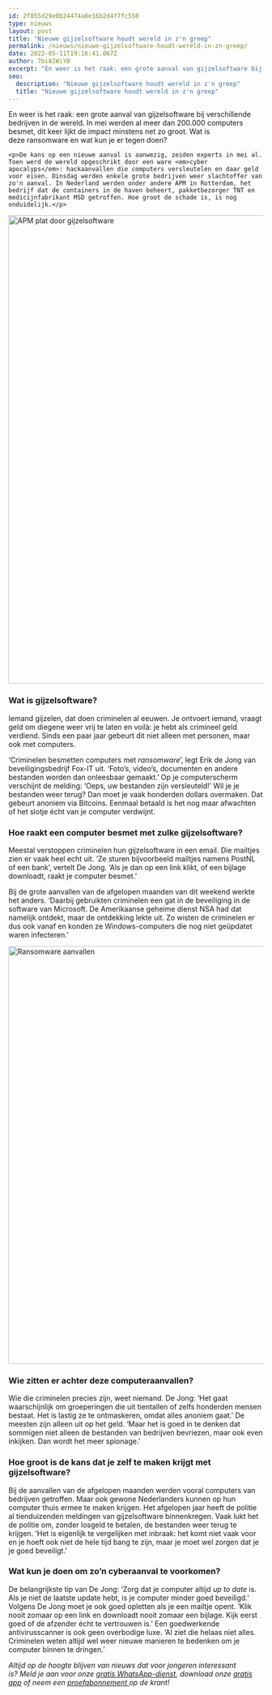 ```yaml
---
id: 2f055d29e0b24474a8e16b2d4f7fc550
type: nieuws
layout: post
title: "Nieuwe gijzelsoftware houdt wereld in z'n greep"
permalink: /nieuws/nieuwe-gijzelsoftware-houdt-wereld-in-zn-greep/
date: 2022-05-11T19:16:41.067Z
author: 7biA1WiYB
excerpt: "En weer is het raak: een grote aanval van gijzelsoftware bij verschillende bedrijven in de wereld. In mei werden al meer dan 200.000 computers besmet, dit keer lijkt de impact minstens net zo groot. Wat is deze ransomware en wat kun je er tegen doen?  "
seo:
  description: "Nieuwe gijzelsoftware houdt wereld in z'n greep"
  title: "Nieuwe gijzelsoftware houdt wereld in z'n greep"
---
```

En weer is het raak: een grote aanval van gijzelsoftware bij verschillende bedrijven in de wereld. In mei werden al meer dan 200.000 computers besmet, dit keer lijkt de impact minstens net zo groot. Wat is deze ransomware en wat kun je er tegen doen?  

    <p>De kans op een nieuwe aanval is aanwezig, zeiden experts in mei al. Toen werd de wereld opgeschrikt door een ware <em>cyber apocalyps</em>: hackaanvallen die computers versleutelen en daar geld voor eisen. Dinsdag werden enkele grote bedrijven weer slachtoffer van zo'n aanval. In Nederland werden onder andere APM in Rotterdam, het bedrijf dat de containers in de haven beheert, pakketbezorger TNT en medicijnfabrikant MSD getroffen. Hoe groot de schade is, is nog onduidelijk.</p>
<p><div class="media media-element-container media-default"><div id="file-418085" class="file file-image file-image-jpeg">

        
  
  <div class="content">
    <img alt="APM plat door gijzelsoftware" title="Beeld: ANP" height="924" width="1648" class="media-element file-default" data-delta="1" src="https://7dagen.netlify.app/sites/default/files/ANP-52091812.jpg">  </div>

  
</div>
</div>
<h3><strong>Wat is gijzelsoftware?</strong></h3>
<p>Iemand gijzelen, dat doen criminelen al eeuwen. Je ontvoert iemand, vraagt geld om diegene weer vrij te laten en voilà: je hebt als crimineel geld verdiend. Sinds een paar jaar gebeurt dit niet alleen met personen, maar ook met computers.</p>
<p>‘Criminelen besmetten computers met <em>ransomware</em>’, legt Erik de Jong van beveiligingsbedrijf Fox-IT uit. ‘Foto’s, video’s, documenten en andere bestanden worden dan onleesbaar gemaakt.’ Op je computerscherm verschijnt de melding: ‘Oeps, uw bestanden zijn versleuteld!’ Wil je je bestanden weer terug? Dan moet je vaak honderden dollars overmaken. Dat gebeurt anoniem via Bitcoins. Eenmaal betaald is het nog maar afwachten of het slotje écht van je computer verdwijnt.</p>
<h3><strong>Hoe raakt een computer besmet met zulke gijzelsoftware?</strong></h3>
<p>Meestal verstoppen criminelen hun gijzelsoftware in een email. Die mailtjes zien er vaak heel echt uit. ‘Ze sturen bijvoorbeeld mailtjes namens PostNL of een bank’, vertelt De Jong. ‘Als je dan op een link klikt, of een bijlage downloadt, raakt je computer besmet.’</p>
<p>Bij de grote aanvallen van de afgelopen maanden van dit weekend werkte het anders. ‘Daarbij gebruikten criminelen een gat in de beveiliging in de software van Microsoft. De Amerikaanse geheime dienst NSA had dat namelijk ontdekt, maar de ontdekking lekte uit. Zo wisten de criminelen er dus ook vanaf en konden ze Windows-computers die nog niet geüpdatet waren infecteren.’</p>
<p><div class="media media-element-container media-default"><div id="file-418086" class="file file-image file-image-jpeg">

        
  
  <div class="content">
    <img alt="Ransomware aanvallen" title="Beeld: ANP" height="824" width="1372" class="media-element file-default" data-delta="1" src="https://7dagen.netlify.app/sites/default/files/ANP-52093041.jpg">  </div>

  
</div>
</div>
<h3><strong>Wie zitten er achter deze computeraanvallen?</strong></h3>
<p>Wie die criminelen precies zijn, weet niemand. De Jong: ‘Het gaat waarschijnlijk om groeperingen die uit tientallen of zelfs honderden mensen bestaat. Het is lastig ze te ontmaskeren, omdat alles anoniem gaat.’ De meesten zijn alleen uit op het geld. ‘Maar het is goed in te denken dat sommigen niet alleen de bestanden van bedrijven bevriezen, maar ook even inkijken. Dan wordt het meer spionage.’</p>
<h3><strong>Hoe groot is de kans dat je zelf te maken krijgt met gijzelsoftware?</strong></h3>
<p>Bij de aanvallen van de afgelopen maanden werden vooral computers van bedrijven getroffen. Maar ook gewone Nederlanders kunnen op hun computer thuis ermee te maken krijgen. Het afgelopen jaar heeft de politie al tienduizenden meldingen van gijzelsoftware binnenkregen. Vaak lukt het de politie om, zonder losgeld te betalen, de bestanden weer terug te krijgen. ‘Het is eigenlijk te vergelijken met inbraak: het komt niet vaak voor en je hoeft ook niet de hele tijd bang te zijn, maar je moet wel zorgen dat je je goed beveiligt.’</p>
<h3><strong>Wat kun je doen om zo’n cyberaanval te voorkomen?</strong></h3>
<p>De belangrijkste tip van De Jong: ‘Zorg dat je computer altijd <em>up to date </em>is. Als je niet de laatste update hebt, is je computer minder goed beveiligd.’ Volgens De Jong moet je ook goed opletten als je een mailtje opent. ‘Klik nooit zomaar op een link en downloadt nooit zomaar een bijlage. Kijk eerst goed of de afzender écht te vertrouwen is.’ Een goedwerkende antivirusscanner is ook geen overbodige luxe. ‘Al ziet die helaas niet alles. Criminelen weten altijd wel weer nieuwe manieren te bedenken om je computer binnen te dringen.’</p>
<p><em>Altijd op de hoogte blijven van nieuws dat voor jongeren interessant is? Meld je aan voor onze </em><a href="https://7dagen.netlify.app/whatsapp"><em>gratis WhatsApp-dienst</em></a><em>, download onze </em><a href="https://7dagen.netlify.app/app"><em>gratis app</em></a><em> of neem een </em><a href="https://abonneren.sevendays.nl/abonneren/abonnementen/ae/artikel"><em>proefabonnement </em></a><em>op de krant!</em></p>  
